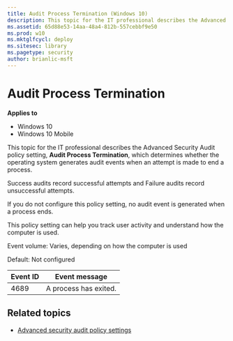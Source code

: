```yaml
---
title: Audit Process Termination (Windows 10)
description: This topic for the IT professional describes the Advanced Security Audit policy setting, Audit Process Termination, which determines whether the operating system generates audit events when an attempt is made to end a process.
ms.assetid: 65d88e53-14aa-48a4-812b-557cebbf9e50
ms.prod: w10
ms.mktglfcycl: deploy
ms.sitesec: library
ms.pagetype: security
author: brianlic-msft
---
```


# Audit Process Termination

**Applies to**
-   Windows 10
-   Windows 10 Mobile

This topic for the IT professional describes the Advanced Security Audit policy setting, **Audit Process Termination**, which determines whether the operating system generates audit events when an attempt is made to end a process.

Success audits record successful attempts and Failure audits record unsuccessful attempts.

If you do not configure this policy setting, no audit event is generated when a process ends.

This policy setting can help you track user activity and understand how the computer is used.

Event volume: Varies, depending on how the computer is used

Default: Not configured

| Event ID | Event message |
| - | - |
| 4689 | A process has exited. |

## Related topics

- [Advanced security audit policy settings](advanced-security-audit-policy-settings.md)
 
 

